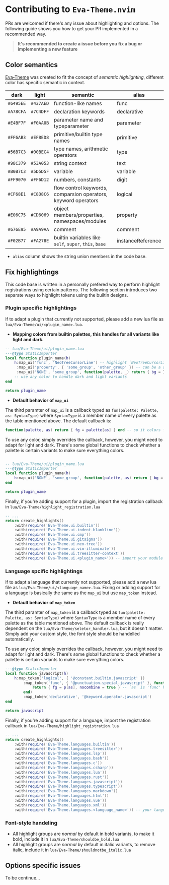 # Contributing to `Eva-Theme.nvim`

PRs are welcomed if there's any issue about highlighting and options. The following guide shows you how to get your PR implemented in a recommended way.

> **It's recommended to create a issue before you fix a bug or implementing a new feature**

## Color semantics

[Eva-Theme](https://github.com/fisheva/Eva-Theme) was created to fit the concept of *semantic highlighting*, different color has specific semantic in context.

|dark|light|semantic|alias|
|---|---|---|---|
|`#6495EE`|`#437AED`|function-like names|func|
|`#A78CFA`|`#7C4DFF`|declaration keywords|declarative|
|`#E4BF7F`|`#F0AA0B`|parameter name and typeparameter|parameter|
|`#FF6AB3`|`#EF8ED8`|primitive/builtin type names|primitive|
|`#56B7C3`|`#00BEC4`|type names, arithmetic operators|type|
|`#98C379`|`#53A053`|string context|text|
|`#B0B7C3`|`#5D5D5F`|variable|variable|
|`#FF9070`|`#FF6D12`|numbers, constants|digit|
|`#CF68E1`|`#C838C6`|flow control keywords, comparsion operators, keyword operators|logical|
|`#E06C75`|`#CD6069`|object members/properties, namespaces/modules|property|
|`#676E95`|`#A9A9AA`|comment|comment|
|`#F02B77`|`#FA278E`|builtin variables like `self`, `super`, `this`, `base`|instanceReference|

- `alias` column shows the string union members in the code base.

## Fix highlightings

This code base is written in a personally prefered way to perform highlight registrations using certain patterns.
The following section introduces two separate ways to highlight tokens using the builtin designs.

### Plugin specific highlightings

If to adapt a plugin that currently not supported, please add a new lua file as `lua/Eva-Theme/ui/<plugin_name>.lua`.

- **Mapping colors from builtin palettes, this handles for all variants like light and dark.**

```lua
-- lua/Eva-Theme/ui/plugin_name.lua
---@type StaticImporter
local function plugin_name(h)
    h:map_ui('func', 'NeoTreeCursorLine') -- highlight `NeoTreeCursorLine` with the color `func` from a palette
     :map_ui('property', { 'some_group', 'other_group' }) -- can be a array that maps multiple highlight groups with a same rule
     :map_ui('NONE', 'some_group', function(palette, _) return { bg = IsDark(palette) and 'red' or 'blue' } end)
    -- use any color to handle dark and light variants
end

return plugin_name
```

- **Default behavior of `map_ui`**

The third paramter of `map_ui` is a callback typed as `fun(palette: Palette, as: SyntaxType)` where `SyntaxType` is a member name of every palette as the table mentioned above.
The default callback is:

```lua
function(palette, as) return { fg = palette[as] } end -- so it colors foreground by default using specific palette color
```

To use any color, simply overrides the callback, however, you might need to adapt for light and dark.
There's some global functions to check whether a palette is certain variants to make sure everything colors.

```lua

-- lua/Eva-Theme/ui/plugin_name.lua
---@type StaticImporter
local function plugin_name(h)
    h:map_ui('NONE', 'some_group', function(palette, as) return { bg = IsDark(palette) and 'red' or 'blue' } end)
end

return plugin_name
```

Finally, if you're adding support for a plugin, import the registration callback in `lua/Eva-Theme/highlight_registration.lua`

```lua
-- ...
return create_highlights()
    :with(require('Eva-Theme.ui.builtin'))
    :with(require('Eva-Theme.ui.indent-blankline'))
    :with(require('Eva-Theme.ui.cmp'))
    :with(require('Eva-Theme.ui.gitsigns'))
    :with(require('Eva-Theme.ui.neo-tree'))
    :with(require('Eva-Theme.ui.vim-illuminate'))
    :with(require('Eva-Theme.ui.treesitter-context'))
    :with(require('Eva-Theme.ui.<plugin_name>')) -- import your module here
```

### Language spcific highlightings

If to adapt a language that currently not supported, please add a new lua file as `lua/Eva-Theme/ui/<language_name>.lua`.
Fixing or adding support for a language is basically the same as the `map_ui` but use `map_token` instead.

- **Default behavior of `map_token`**

The third paramter of `map_token` is a callback typed as `fun(palette: Palette, as: SyntaxType)` where `SyntaxType` is a member name of every palette as the table mentioned above.
The default callback is really dependent on the `lua/Eva-Theme/seletor_handler.lua`, but it doesn't matter. Simply add your custom style, the font style should be handelled automatically.

To use any color, simply overrides the callback, however, you might need to adapt for light and dark.
There's some global functions to check whether a palette is certain variants to make sure everything colors.

```lua
---@type StaticImporter
local function javascript(h)
    h:map_token('logical', { '@constant.builtin.javascript' })
        :map_token('func', { '@punctuation.special.javascript' }, function(p, as)
            return { fg = p[as], nocombine = true } -- `as` is 'func' here 
        end)
        :map_token('declarative', '@keyword.operator.javascript')
end

return javascript
```

Finally, if you're adding support for a language, import the registration callback in `lua/Eva-Theme/highlight_registration.lua`

```lua
-- ...
return create_highlights()
    :with(require('Eva-Theme.languages.builtin'))
    :with(require('Eva-Theme.languages.treesitter'))
    :with(require('Eva-Theme.languages.lsp'))
    :with(require('Eva-Theme.languages.bash'))
    :with(require('Eva-Theme.languages.c'))
    :with(require('Eva-Theme.languages.csharp'))
    :with(require('Eva-Theme.languages.lua'))
    :with(require('Eva-Theme.languages.rust'))
    :with(require('Eva-Theme.languages.javascript'))
    :with(require('Eva-Theme.languages.typescript'))
    :with(require('Eva-Theme.languages.markdown'))
    :with(require('Eva-Theme.languages.html'))
    :with(require('Eva-Theme.languages.vue'))
    :with(require('Eva-Theme.languages.xml'))
    :with(require('Eva-Theme.languages.<language_name>')) -- your language here!
```

### Font-style handeling

- All highlight groups are *normal* by default in bold variants, to make it bold, include it in `lua/Eva-Theme/shouldbe_bold.lua`
- All highlight groups are *normal* by default in italic variants, to remove italic, include it in `lua/Eva-Theme/shouldnotbe_italic.lua`

## Options specific issues

To be continue...

